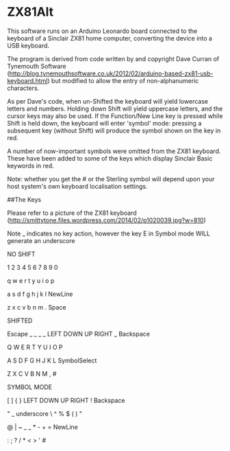 # ZX81Alt


This software runs on an Arduino Leonardo board connected to the keyboard of a Sinclair ZX81 home computer, converting the device into a USB keyboard.

The program is derived from code written by and copyright Dave Curran of Tynemouth Software (http://blog.tynemouthsoftware.co.uk/2012/02/arduino-based-zx81-usb-keyboard.html) but modified to allow the entry of non-alphanumeric characters.

As per Dave's code, when un-Shifted the keyboard will yield lowercase letters and numbers. Holding down Shift will yield uppercase letters, and the cursor keys may also be used. If the Function/New Line key is pressed while Shift is held down, the keyboard will enter 'symbol' mode: pressing a subsequent key (without Shift) will produce the symbol shown on the key in red.

A number of now-important symbols were omitted from the ZX81 keyboard. These have been added to some of the keys which display Sinclair Basic keywords in red.

Note: whether you get the # or the Sterling symbol will depend upon your host system's own keyboard localisation settings.


##The Keys

Please refer to a picture of the ZX81 keyboard (http://smittytone.files.wordpress.com/2014/02/p1020039.jpg?w=810)

Note _ indicates no key action, however the key E in Symbol mode WILL generate an underscore


NO SHIFT

1 2 3 4 5 6 7 8 9 0

q w e r t y u i o p

a s d f g h j k l NewLine

z x c v b n m . Space 



SHIFTED

Escape _ _ _ _ LEFT DOWN UP RIGHT _ Backspace

Q W E R T Y U I O P

A S D F G H J K L SymbolSelect

Z X C V B N M , #



SYMBOL MODE

[ ] { } LEFT DOWN UP RIGHT ! Backspace

" _ underscore \ ^ % $ ( ) "

@ | ~ _ _ * - + = NewLine

: ; ? / * < > ' #

